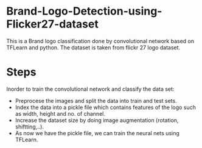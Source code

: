 
# Brand-Logo-Detection-using-Flicker27-dataset
This is a Brand logo classification done by convolutional  network based on TFLearn and python.
The dataset is taken from flickr 27 logo dataset.


# Steps

Inorder to train the convolutional network  and classify the data set:
* Preprocese the images and split the data into train and test sets.
* Index the data into a pickle file which contains features of the logo such as width, height and no. of channel.
* Increase the dataset size by doing image augmentation (rotation, shiftting,..).
* As now we have the pickle file, we can train the neural nets using TFLearn.

